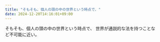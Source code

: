 ```yaml
---
title: "そもそも、個人の頭の中の世界という時点で、"
date: 2024-12-20T14:16:01+09:00
---
```

そもそも、個人の頭の中の世界という時点で、
世界が通説的な法を持つことなど不可能に近い。
